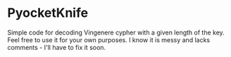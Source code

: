 # PyocketKnife


Simple code for decoding Vingenere cypher with a given length of the key.
Feel free to use it for your own purposes.
I know it is messy and lacks comments - I'll have to fix it soon.
